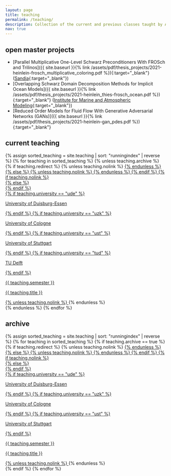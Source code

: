 ```yaml
---
layout: page
title: teaching
permalink: /teaching/
description: Collection of the current and previous classes taught by Alexander Heinlein.
nav: true
---
```


<h2>open master projects</h2>

+ [Parallel Multiplicative One-Level Schwarz Preconditioners With FROSch and Trilinos]({{ site.baseurl }}{% link /assets/pdf/thesis_projects/2021-heinlein-frosch_multiplicative_coloring.pdf %}){:target="_blank"} ([Sandia](https://www.sandia.gov/){:target="_blank"})
+ [Overlapping Schwarz Domain Decomposition Methods for Implicit Ocean Models]({{ site.baseurl }}{% link /assets/pdf/thesis_projects/2021-heinlein_thies-frosch_ocean.pdf %}){:target="_blank"} ([Institute for Marine and Atmospheric Modeling](https://www.uu.nl/en/research/institute-for-marine-and-atmospheric-research-imau){:target="_blank"})
+ [Reduced Order Models for Fluid Flow With Generative Adversarial Networks (GANs)]({{ site.baseurl }}{% link /assets/pdf/thesis_projects/2021-heinlein-gan_pdes.pdf %}){:target="_blank"}

<h2>current teaching</h2>
<div class="teaching grid">
  {% assign sorted_teaching = site.teaching | sort: "runningindex" | reverse %}
  {% for teaching in sorted_teaching %}
    {% unless teaching.archive %}
    <div class="grid-item">
      {% if teaching.redirect %}
        {% unless teaching.nolink %}
         <a href="{{ teaching.redirect }}" target="_blank">
        {% endunless %}
      {% else %}
        {% unless teaching.nolink %}
          <a href="{{ teaching.url | relative_url }}">
        {% endunless %}
      {% endif %}
        {% if teaching.nolink %}
          <div class="card">
        {% else %}
          <div class="card hoverable">
        {% endif %}  
          <div class="row no-gutters">
            <div class="col-md-4">          
              <div class="card-header {{ teaching.university }}">
                {% if teaching.university == "ude" %}
                  <p class="card-text">University of Duisburg-Essen</p>
                {% endif %}
                {% if teaching.university == "uzk" %}
                  <p class="card-text">University of Cologne</p>
                {% endif %}
                {% if teaching.university == "ust" %}
                  <p class="card-text">University of Stuttgart</p>
                {% endif %}
                {% if teaching.university == "tud" %}
                  <p class="card-text">TU Delft</p>
                {% endif %}
                <p class="card-text">{{ teaching.semester }}</p>
              </div>
            </div>
            <div class="col-md-8">
              <div class="card-body">
                <p class="card-title">{{ teaching.title }}</p>
                <!-- <p class="card-text">{{ teaching.description }}</p>               -->
              </div>
            </div>
          </div>
        </div>
      {% unless teaching.nolink %}
        </a>
      {% endunless %}
    </div>
    {% endunless %}
  {% endfor %}
</div>

<h2>archive</h2>
<div class="teaching grid">
  {% assign sorted_teaching = site.teaching | sort: "runningindex" | reverse %}
  {% for teaching in sorted_teaching %}
    {% if teaching.archive == true %}
    <div class="grid-item">
      {% if teaching.redirect %}
        {% unless teaching.nolink %}
          <a href="{{ teaching.redirect }}" target="_blank">
        {% endunless %}
      {% else %}
        {% unless teaching.nolink %}
          <a href="{{ teaching.url | relative_url }}">
        {% endunless %}
      {% endif %}
        {% if teaching.nolink %}
          <div class="card">
        {% else %}
          <div class="card hoverable">
        {% endif %}        
          <div class="row no-gutters">
            <div class="col-md-4">          
              <div class="card-header {{ teaching.university }}">
                {% if teaching.university == "ude" %}
                  <p class="card-text">University of Duisburg-Essen</p>
                {% endif %}
                {% if teaching.university == "uzk" %}
                  <p class="card-text">University of Cologne</p>
                {% endif %}
                {% if teaching.university == "ust" %}
                  <p class="card-text">University of Stuttgart</p>
                {% endif %}              
                <p class="card-text">{{ teaching.semester }}</p>
              </div>
            </div>
            <div class="col-md-8">
              <div class="card-body">
                <p class="card-title">{{ teaching.title }}</p>
                <!-- <p class="card-text">{{ teaching.description }}</p>               -->
              </div>
            </div>
          </div>
        </div>
      {% unless teaching.nolink %}
        </a>
      {% endunless %}
    </div>
    {% endif %}
  {% endfor %}
</div>
